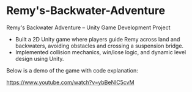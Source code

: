 # Remy's-Backwater-Adventure
Remy's Backwater Adventure – Unity Game Development Project

- Built a 2D Unity game where players guide Remy across land and backwaters, avoiding obstacles and crossing a suspension
bridge.
- Implemented collision mechanics, win/lose logic, and dynamic level design using Unity.

Below is a demo of the game with code explanation:

https://www.youtube.com/watch?v=ybBeNlC5cvM
